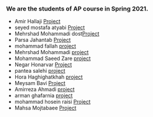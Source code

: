 ### We are the students of AP course in Spring 2021.

- Amir Hallaji [Project](https://github.com/amirhallaji/Computational-Intelligence)
- seyed mostafa atyabi [Project](https://github.com/seyed-mostafa/tamrin)
- Mehrshad Mohammadi dost[Project](https://github.com/MehrshadMohammadiDost/HomeWork.git)
- Parsa Jahantab [Project](https://github.com/ParsaJahantab/git-hw)
- mohammad fallah [project](https://github.com/mohamadfh/githw)
- Mehrshad Mohammadi [project](https://github.com/MehrshadMohammadiDost/HomeWork)
- Mohammad Saeed Zare [project](https://github.com/Fmhfh5tig/ApProject.git)
- Negar Honarvar [Project]( https://github.com/negarhonarvar/git-hw.git)
- pantea salehi [project](https://github.com/panteasalehi/ap2.git)
- Hora Haghighatkhah [project](https://github.com/horahagh16/git.hw.git)
- Meysam Bavi [Project](https://github.com/MeysamBavi/git-hw)
- Amirreza  Ahmadi [project](https://github.com/amir-r-z-a/git-HW.git)
- arman ghafarnia [project](https://github.com/iamarman7/armani.git)
- mohammad hosein raisi [Project](https://github.com/mrboss1380/git-hw.git)
- Mahsa Mojtabaee [Project](https://github.com/MahsaMojtabaee/Exercise3.git)